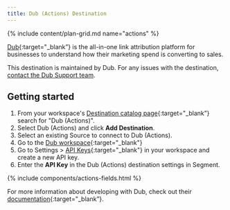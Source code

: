 ```yaml
---
title: Dub (Actions) Destination
---
```


{% include content/plan-grid.md name="actions" %}

[Dub](https://dub.co/?utm_source=segmentio&utm_medium=docs&utm_campaign=partners){:target="_blank”} is the all-in-one link attribution platform for businesses to understand how their marketing spend is converting to sales.

This destination is maintained by Dub. For any issues with the destination, [contact the Dub Support team](mailto:support@dub.co).

## Getting started

1. From your workspace's [Destination catalog page](https://app.segment.com/goto-my-workspace/destinations/catalog){:target="_blank”} search for "Dub (Actions)".
2. Select Dub (Actions) and click **Add Destination**.
3. Select an existing Source to connect to Dub (Actions).
4. Go to the [Dub workspace](https://app.dub.co){:target="_blank"}
5. Go to Settings > [API Keys](https://app.dub.co/settings/tokens){:target="_blank"} in your workspace and create a new API key.
6. Enter the **API Key** in the Dub (Actions) destination settings in Segment.

{% include components/actions-fields.html %}

For more information about developing with Dub, check out their [documentation](https://dub.co/docs/integrations){:target="_blank”}.
